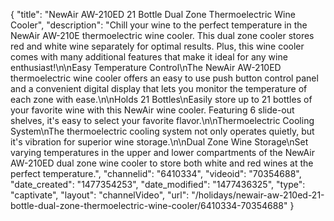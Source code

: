 {
    "title": "NewAir AW-210ED 21 Bottle  Dual Zone Thermoelectric Wine Cooler",
    "description": "Chill your wine to the perfect temperature in the NewAir AW-210E thermoelectric wine cooler. This dual zone cooler stores red and white wine separately for optimal results. Plus, this wine cooler comes with many additional features that make it ideal for any wine enthusiast!\n\nEasy Temperature Control\nThe NewAir AW-210ED thermoelectric wine cooler offers an easy to use push button control panel and a convenient digital display that lets you monitor the temperature of each zone with ease.\n\nHolds 21 Bottles\nEasily store up to 21 bottles of your favorite wine with this NewAir wine cooler. Featuring 6 slide-out shelves, it's easy to select your favorite flavor.\n\nThermoelectric Cooling System\nThe thermoelectric cooling system not only operates quietly, but it's vibration for superior wine storage.\n\nDual Zone Wine Storage\nSet varying temperatures in the upper and lower compartments of the NewAir AW-210ED dual zone wine cooler to store both white and red wines at the perfect temperature.",
    "channelid": "6410334",
    "videoid": "70354688",
    "date_created": "1477354253",
    "date_modified": "1477436325",
    "type": "captivate",
    "layout": "channelVideo",
    "url": "\/holidays\/newair-aw-210ed-21-bottle-dual-zone-thermoelectric-wine-cooler\/6410334-70354688"
}